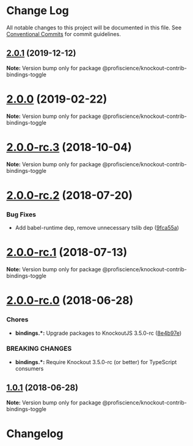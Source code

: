 # Change Log

All notable changes to this project will be documented in this file.
See [Conventional Commits](https://conventionalcommits.org) for commit guidelines.

## [2.0.1](https://github.com/Profiscience/knockout-contrib/compare/@profiscience/knockout-contrib-bindings-toggle@2.0.0...@profiscience/knockout-contrib-bindings-toggle@2.0.1) (2019-12-12)

**Note:** Version bump only for package @profiscience/knockout-contrib-bindings-toggle

# [2.0.0](https://github.com/Profiscience/knockout-contrib/compare/@profiscience/knockout-contrib-bindings-toggle@2.0.0-rc.3...@profiscience/knockout-contrib-bindings-toggle@2.0.0) (2019-02-22)

**Note:** Version bump only for package @profiscience/knockout-contrib-bindings-toggle

<a name="2.0.0-rc.3"></a>

# [2.0.0-rc.3](https://github.com/Profiscience/knockout-contrib/compare/@profiscience/knockout-contrib-bindings-toggle@2.0.0-rc.2...@profiscience/knockout-contrib-bindings-toggle@2.0.0-rc.3) (2018-10-04)

**Note:** Version bump only for package @profiscience/knockout-contrib-bindings-toggle

<a name="2.0.0-rc.2"></a>

# [2.0.0-rc.2](https://github.com/Profiscience/knockout-contrib/compare/@profiscience/knockout-contrib-bindings-toggle@2.0.0-rc.1...@profiscience/knockout-contrib-bindings-toggle@2.0.0-rc.2) (2018-07-20)

### Bug Fixes

- Add babel-runtime dep, remove unnecessary tslib dep ([9fca55a](https://github.com/Profiscience/knockout-contrib/commit/9fca55a))

<a name="2.0.0-rc.1"></a>

# [2.0.0-rc.1](https://github.com/Profiscience/knockout-contrib/compare/@profiscience/knockout-contrib-bindings-toggle@2.0.0-rc.0...@profiscience/knockout-contrib-bindings-toggle@2.0.0-rc.1) (2018-07-13)

**Note:** Version bump only for package @profiscience/knockout-contrib-bindings-toggle

<a name="2.0.0-rc.0"></a>

# [2.0.0-rc.0](https://github.com/Profiscience/knockout-contrib/compare/@profiscience/knockout-contrib-bindings-toggle@1.0.1...@profiscience/knockout-contrib-bindings-toggle@2.0.0-rc.0) (2018-06-28)

### Chores

- **bindings.\*:** Upgrade packages to KnockoutJS 3.5.0-rc ([8e4b97e](https://github.com/Profiscience/knockout-contrib/commit/8e4b97e))

### BREAKING CHANGES

- **bindings.\*:** Require Knockout 3.5.0-rc (or better) for TypeScript consumers

<a name="1.0.1"></a>

## [1.0.1](https://github.com/Profiscience/knockout-contrib/compare/@profiscience/knockout-contrib-bindings-toggle@1.0.0...@profiscience/knockout-contrib-bindings-toggle@1.0.1) (2018-06-28)

**Note:** Version bump only for package @profiscience/knockout-contrib-bindings-toggle

# Changelog
